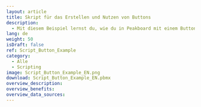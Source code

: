 ```yaml
---
layout: article
title: Skript für das Erstellen und Nutzen von Buttons
description: 
  - Mit diesem Beispiel lernst du, wie du in Peakboard mit einem Button arbeitest.
lang: de
weight: 50
isDraft: false
ref: Script_Button_Example
category:
  - Alle
  - Scripting
image: Script_Button_Example_EN.png
download: Script_Button_Example_EN.pbmx
overview_description:
overview_benefits:
overview_data_sources:
---
```

